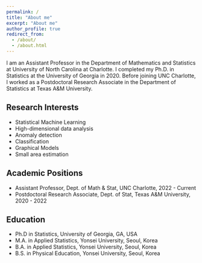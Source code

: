 ```yaml
---
permalink: /
title: "About me"
excerpt: "About me"
author_profile: true
redirect_from: 
  - /about/
  - /about.html
---
```


I am an Assistant Professor in the Department of Mathematics and Statistics at University of North Carolina at Charlotte. I completed my Ph.D. in Statistics at the University of Georgia in 2020. Before joining UNC Charlotte, I worked as a Postdoctoral Research Associate in the Department of Statistics at Texas A&M University.

Research Interests
-----
* Statistical Machine Learning
* High-dimensional data analysis
* Anomaly detection
* Classification
* Graphical Models
* Small area estimation


Academic Positions
-----
* Assistant Professor, Dept. of Math & Stat, UNC Charlotte, 2022 - Current
* Postdoctoral Research Associate, Dept. of Stat, Texas A&M University, 2020 - 2022

Education
-----
* Ph.D in Statistics, University of Georgia, GA, USA
* M.A. in Applied Statistics, Yonsei University, Seoul, Korea
* B.A. in Applied Statistics, Yonsei University, Seoul, Korea
* B.S. in Physical Education, Yonsei University, Seoul, Korea



